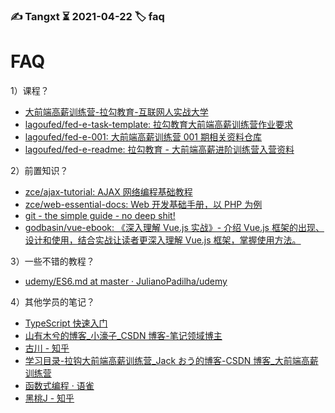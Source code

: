 ### ✍️ Tangxt ⏳ 2021-04-22 🏷️ faq

# FAQ

1）课程？

- [大前端高薪训练营-拉勾教育-互联网人实战大学](https://edu.lagou.com/growth/sem/fe_enhancement.html)
- [lagoufed/fed-e-task-template: 拉勾教育大前端高薪训练营作业要求](https://github.com/lagoufed/fed-e-task-template)
- [lagoufed/fed-e-001: 大前端高薪训练营 001 期相关资料仓库](https://github.com/lagoufed/fed-e-001)
- [lagoufed/fed-e-readme: 拉勾教育 - 大前端高薪进阶训练营入营资料](https://github.com/lagoufed/fed-e-readme)

2）前置知识？

- [zce/ajax-tutorial: AJAX 网络编程基础教程](https://github.com/zce/ajax-tutorial)
- [zce/web-essential-docs: Web 开发基础手册，以 PHP 为例](https://github.com/zce/web-essential-docs)
- [git - the simple guide - no deep shit!](http://rogerdudler.github.io/git-guide/index.zh.html)
- [godbasin/vue-ebook: 《深入理解 Vue.js 实战》- 介绍 Vue.js 框架的出现、设计和使用，结合实战让读者更深入理解 Vue.js 框架，掌握使用方法。](https://github.com/godbasin/vue-ebook)

3）一些不错的教程？

- [udemy/ES6.md at master · JulianoPadilha/udemy](https://github.com/JulianoPadilha/udemy/blob/master/ES6.md)

4）其他学员的笔记？

- [TypeScript 快速入门](https://juejin.cn/post/6857323329137672206)
- [山有木兮的博客_小濠子_CSDN 博客-笔记领域博主](https://blog.csdn.net/qinshengnan520?t=1)
- [古川 - 知乎](https://www.zhihu.com/people/gua-niu-30-14/posts?page=2)
- [学习目录-拉钩大前端高薪训练营_Jack おう的博客-CSDN 博客_大前端高薪训练营](https://blog.csdn.net/weixin_45345105/article/details/110091105)
- [函数式编程 · 语雀](https://www.yuque.com/jxsylar/xpwhrp/wcnodv#QqPqW)
- [黑桃J - 知乎](https://www.zhihu.com/people/gong-ye-18-46)
